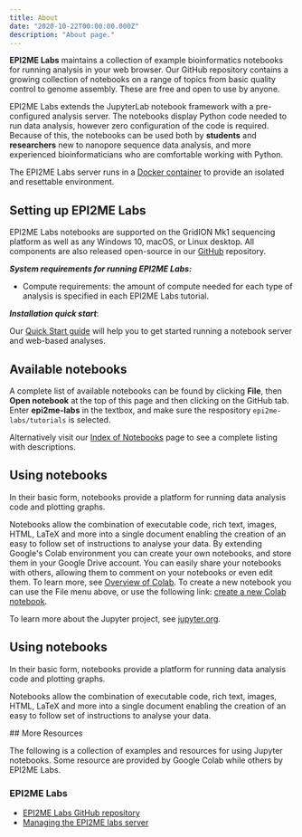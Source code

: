 ```yaml
---
title: About
date: "2020-10-22T00:00:00.000Z"
description: "About page."
---
```


**EPI2ME Labs** maintains a collection of example bioinformatics notebooks for
running analysis in your web browser. Our GitHub repository contains a growing
collection of notebooks on a range of topics from basic quality control to
genome assembly. These are free and open to use by anyone.

EPI2ME Labs extends the JupyterLab notebook framework with a pre-configured
analysis server. The notebooks display Python code needed to run data analysis,
however zero configuration of the code is required. Because of this, the
notebooks can be used both by **students** and **researchers** new to nanopore
sequence data analysis, and more experienced bioinformaticians who are
comfortable working with Python.

The EPI2ME Labs server runs in a [Docker
container](https://www.docker.com/resources/what-container) to provide an
isolated and resettable environment.


## Setting up EPI2ME Labs

EPI2ME Labs notebooks are supported on the GridION Mk1 sequencing platform as
well as any Windows 10, macOS, or Linux desktop. All components are also
released open-source in our [GitHub](https://github.com/epi2me-labs)
repository.

***System requirements for running EPI2ME Labs:***

- Compute requirements: the amount of compute needed for each type of analysis
  is specified in each EPI2ME Labs tutorial.

***Installation quick start***:

Our [Quick Start guide](/quickstart) will help you to get started running a
notebook server and web-based analyses.


## Available notebooks

A complete list of available notebooks can be found by clicking **File**, then
**Open notebook** at the top of this page and then clicking on the GitHub tab.
Enter **epi2me-labs** in the textbox, and make sure the respository
`epi2me-labs/tutorials` is selected.

Alternatively visit our [Index of Notebooks](/nbindex) page to see a complete
listing with descriptions.



## Using notebooks

In their basic form, notebooks provide a platform for running data analysis
code and plotting graphs. 

Notebooks allow the combination of executable code, rich text, images, HTML,
LaTeX and more into a single document enabling the creation of an easy to
follow set of instructions to analyse your data. By extending Google's Colab
environment you can create your own notebooks, and store them in your Google
Drive account. You can easily share your notebooks with others, allowing them
to comment on your notebooks or even edit them. To learn more, see [Overview of
Colab](https://colab.research.google.com/notebooks/basic_features_overview.ipynb).
To create a new notebook you can use the File menu above, or use the following
link: [create a new Colab
notebook](http://colab.research.google.com/#create=true).

To learn more about the Jupyter project, see
[jupyter.org](https://www.jupyter.org/).


## Using notebooks

In their basic form, notebooks provide a platform for running data analysis
code and plotting graphs. 

Notebooks allow the combination of executable code, rich text, images, HTML,
LaTeX and more into a single document enabling the creation of an easy to
follow set of instructions to analyse your data.

<a name="more-resources"></a> ## More Resources

The following is a collection of examples and resources for using Jupyter
notebooks. Some resource are provided by Google Colab while others by EPI2ME
Labs.

### EPI2ME Labs
- [EPI2ME Labs GitHub repository](https://github.com/epi2me-labs)
- [Managing the EPI2ME labs
  server](https://colab.research.google.com/github/epi2me-labs/resources/blob/master/epi2me-labs-server.ipynb)

